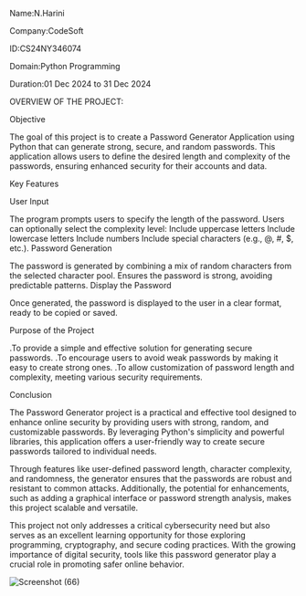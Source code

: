 Name:N.Harini

Company:CodeSoft

ID:CS24NY346074

Domain:Python Programming

Duration:01 Dec 2024 to 31 Dec 2024

OVERVIEW OF THE PROJECT:

Objective

The goal of this project is to create a Password Generator Application using Python that can generate strong, secure, and random passwords. This application allows users to define the desired length and complexity of the passwords, ensuring enhanced security for their accounts and data.

Key Features

User Input

The program prompts users to specify the length of the password.
Users can optionally select the complexity level:
Include uppercase letters
Include lowercase letters
Include numbers
Include special characters (e.g., @, #, $, etc.).
Password Generation

The password is generated by combining a mix of random characters from the selected character pool.
Ensures the password is strong, avoiding predictable patterns.
Display the Password

Once generated, the password is displayed to the user in a clear format, ready to be copied or saved.

Purpose of the Project

.To provide a simple and effective solution for generating secure passwords.
.To encourage users to avoid weak passwords by making it easy to create strong ones.
.To allow customization of password length and complexity, meeting various security requirements.

Conclusion

The Password Generator project is a practical and effective tool designed to enhance online security by providing users with strong, random, and customizable passwords. By leveraging Python's simplicity and powerful libraries, this application offers a user-friendly way to create secure passwords tailored to individual needs.

Through features like user-defined password length, character complexity, and randomness, the generator ensures that the passwords are robust and resistant to common attacks. Additionally, the potential for enhancements, such as adding a graphical interface or password strength analysis, makes this project scalable and versatile.

This project not only addresses a critical cybersecurity need but also serves as an excellent learning opportunity for those exploring programming, cryptography, and secure coding practices. With the growing importance of digital security, tools like this password generator play a crucial role in promoting safer online behavior.

![Screenshot (66)](https://github.com/user-attachments/assets/5af2c31c-8ff3-46dc-ac81-795d4efb3d91)



